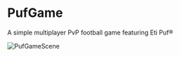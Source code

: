 # PufGame
A simple multiplayer PvP football game featuring Eti Puf®

![PufGameScene](https://user-images.githubusercontent.com/20650144/54674407-69036900-4b0d-11e9-8dd1-12ef8c56a862.png)
